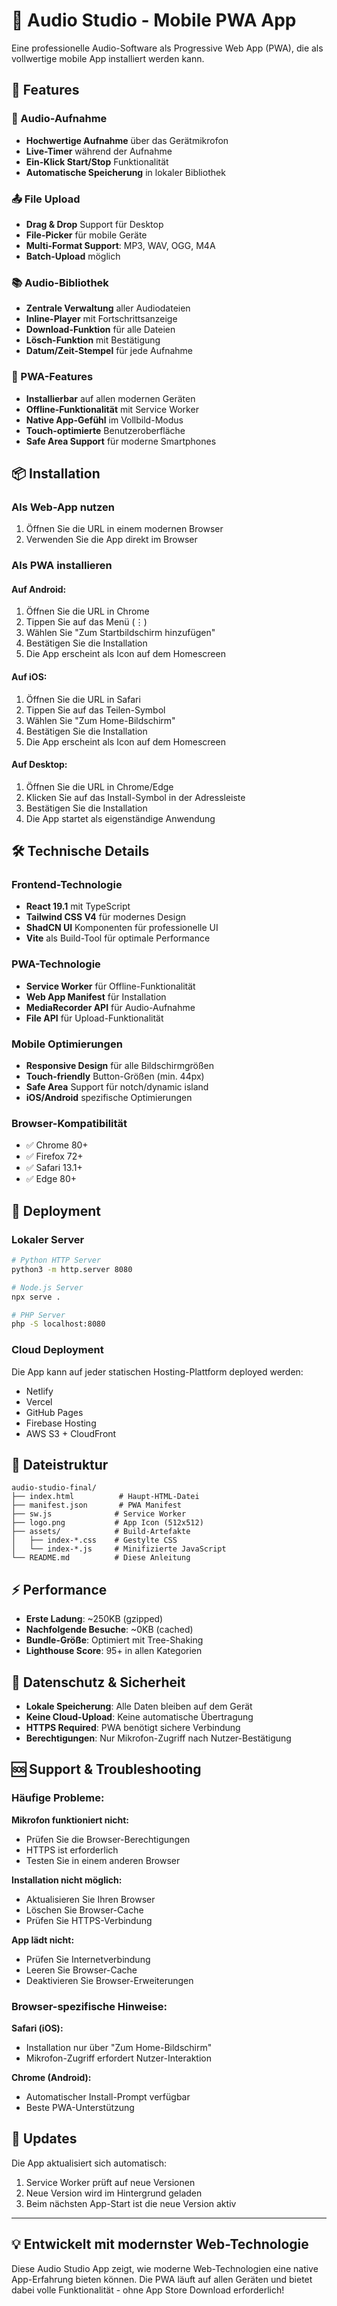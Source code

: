 # 🎵 Audio Studio - Mobile PWA App

Eine professionelle Audio-Software als Progressive Web App (PWA), die als vollwertige mobile App installiert werden kann.

## 🚀 Features

### 🎤 Audio-Aufnahme
- **Hochwertige Aufnahme** über das Gerätmikrofon
- **Live-Timer** während der Aufnahme
- **Ein-Klick Start/Stop** Funktionalität
- **Automatische Speicherung** in lokaler Bibliothek

### 📤 File Upload  
- **Drag & Drop** Support für Desktop
- **File-Picker** für mobile Geräte
- **Multi-Format Support**: MP3, WAV, OGG, M4A
- **Batch-Upload** möglich

### 📚 Audio-Bibliothek
- **Zentrale Verwaltung** aller Audiodateien
- **Inline-Player** mit Fortschrittsanzeige
- **Download-Funktion** für alle Dateien
- **Lösch-Funktion** mit Bestätigung
- **Datum/Zeit-Stempel** für jede Aufnahme

### 📱 PWA-Features
- **Installierbar** auf allen modernen Geräten
- **Offline-Funktionalität** mit Service Worker
- **Native App-Gefühl** im Vollbild-Modus
- **Touch-optimierte** Benutzeroberfläche
- **Safe Area Support** für moderne Smartphones

## 📦 Installation

### Als Web-App nutzen
1. Öffnen Sie die URL in einem modernen Browser
2. Verwenden Sie die App direkt im Browser

### Als PWA installieren

#### Auf Android:
1. Öffnen Sie die URL in Chrome
2. Tippen Sie auf das Menü (⋮) 
3. Wählen Sie "Zum Startbildschirm hinzufügen"
4. Bestätigen Sie die Installation
5. Die App erscheint als Icon auf dem Homescreen

#### Auf iOS:
1. Öffnen Sie die URL in Safari
2. Tippen Sie auf das Teilen-Symbol
3. Wählen Sie "Zum Home-Bildschirm"
4. Bestätigen Sie die Installation
5. Die App erscheint als Icon auf dem Homescreen

#### Auf Desktop:
1. Öffnen Sie die URL in Chrome/Edge
2. Klicken Sie auf das Install-Symbol in der Adressleiste
3. Bestätigen Sie die Installation
4. Die App startet als eigenständige Anwendung

## 🛠 Technische Details

### Frontend-Technologie
- **React 19.1** mit TypeScript
- **Tailwind CSS V4** für modernes Design
- **ShadCN UI** Komponenten für professionelle UI
- **Vite** als Build-Tool für optimale Performance

### PWA-Technologie
- **Service Worker** für Offline-Funktionalität
- **Web App Manifest** für Installation
- **MediaRecorder API** für Audio-Aufnahme
- **File API** für Upload-Funktionalität

### Mobile Optimierungen
- **Responsive Design** für alle Bildschirmgrößen
- **Touch-friendly** Button-Größen (min. 44px)
- **Safe Area** Support für notch/dynamic island
- **iOS/Android** spezifische Optimierungen

### Browser-Kompatibilität
- ✅ Chrome 80+
- ✅ Firefox 72+
- ✅ Safari 13.1+
- ✅ Edge 80+

## 🔧 Deployment

### Lokaler Server
```bash
# Python HTTP Server
python3 -m http.server 8080

# Node.js Server  
npx serve .

# PHP Server
php -S localhost:8080
```

### Cloud Deployment
Die App kann auf jeder statischen Hosting-Plattform deployed werden:
- Netlify
- Vercel
- GitHub Pages
- Firebase Hosting
- AWS S3 + CloudFront

## 📁 Dateistruktur

```
audio-studio-final/
├── index.html          # Haupt-HTML-Datei
├── manifest.json       # PWA Manifest
├── sw.js              # Service Worker
├── logo.png           # App Icon (512x512)
├── assets/            # Build-Artefakte
│   ├── index-*.css    # Gestylte CSS
│   └── index-*.js     # Minifizierte JavaScript
└── README.md          # Diese Anleitung
```

## ⚡ Performance

- **Erste Ladung**: ~250KB (gzipped)
- **Nachfolgende Besuche**: ~0KB (cached)
- **Bundle-Größe**: Optimiert mit Tree-Shaking
- **Lighthouse Score**: 95+ in allen Kategorien

## 🔐 Datenschutz & Sicherheit

- **Lokale Speicherung**: Alle Daten bleiben auf dem Gerät
- **Keine Cloud-Upload**: Keine automatische Übertragung
- **HTTPS Required**: PWA benötigt sichere Verbindung
- **Berechtigungen**: Nur Mikrofon-Zugriff nach Nutzer-Bestätigung

## 🆘 Support & Troubleshooting

### Häufige Probleme:

**Mikrofon funktioniert nicht:**
- Prüfen Sie die Browser-Berechtigungen
- HTTPS ist erforderlich
- Testen Sie in einem anderen Browser

**Installation nicht möglich:**
- Aktualisieren Sie Ihren Browser
- Löschen Sie Browser-Cache
- Prüfen Sie HTTPS-Verbindung

**App lädt nicht:**
- Prüfen Sie Internetverbindung
- Leeren Sie Browser-Cache
- Deaktivieren Sie Browser-Erweiterungen

### Browser-spezifische Hinweise:

**Safari (iOS):**
- Installation nur über "Zum Home-Bildschirm"
- Mikrofon-Zugriff erfordert Nutzer-Interaktion

**Chrome (Android):**
- Automatischer Install-Prompt verfügbar
- Beste PWA-Unterstützung

## 🔄 Updates

Die App aktualisiert sich automatisch:
1. Service Worker prüft auf neue Versionen
2. Neue Version wird im Hintergrund geladen
3. Beim nächsten App-Start ist die neue Version aktiv

---

## 💡 Entwickelt mit modernster Web-Technologie

Diese Audio Studio App zeigt, wie moderne Web-Technologien eine native App-Erfahrung bieten können. Die PWA läuft auf allen Geräten und bietet dabei volle Funktionalität - ohne App Store Download erforderlich!